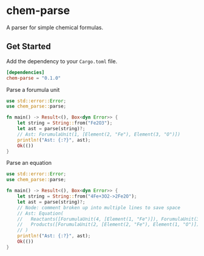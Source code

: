 # chem-parse
A parser for simple chemical formulas.

## Get Started
Add the dependency to your `Cargo.toml` file.

```toml
[dependencies]
chem-parse = "0.1.0"
```

Parse a forumula unit

```rs
use std::error::Error;
use chem_parse::parse;

fn main() -> Result<(), Box<dyn Error>> {
    let string = String::from("Fe2O3");
    let ast = parse(string)?;
    // Ast: ForumulaUnit(1, [Element(2, "Fe"), Element(3, "O")])
    println!("Ast: {:?}", ast);
    Ok(())
}
```

Parse an equation
```rs
use std::error::Error;
use chem_parse::parse;

fn main() -> Result<(), Box<dyn Error>> {
    let string = String::from("4Fe+3O2->2Fe2O");
    let ast = parse(string)?;
    // Node: comment broken up into multiple lines to save space
    // Ast: Equation(
    //   Reactants([ForumulaUnit(4, [Element(1, "Fe")]), ForumulaUnit(3, [Element(2, "O")])]),
    //   Products([ForumulaUnit(2, [Element(2, "Fe"), Element(1, "O")])])
    // )
    println!("Ast: {:?}", ast);
    Ok(())
}
```
